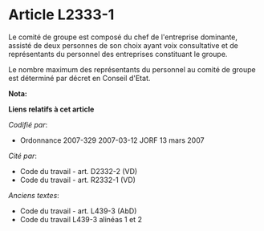 # Article L2333-1

Le comité de groupe est composé du chef de l'entreprise dominante, assisté de deux personnes de son choix ayant voix
consultative et de représentants du personnel des entreprises constituant le groupe.

Le nombre maximum des représentants du personnel au comité de groupe est déterminé par décret en Conseil d'Etat.

**Nota:**



**Liens relatifs à cet article**

_Codifié par_:

  - Ordonnance 2007-329 2007-03-12 JORF 13 mars 2007

_Cité par_:

  - Code du travail - art. D2332-2 (VD)
  - Code du travail - art. R2332-1 (VD)

_Anciens textes_:

  - Code du travail - art. L439-3 (AbD)
  - Code du travail L439-3 alinéas 1 et 2
